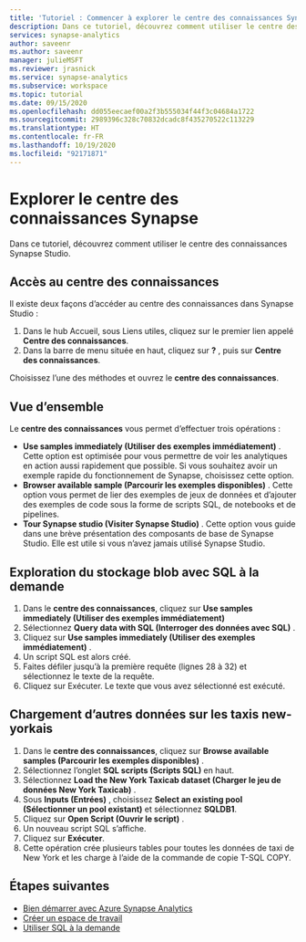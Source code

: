 ```yaml
---
title: 'Tutoriel : Commencer à explorer le centre des connaissances Synapse'
description: Dans ce tutoriel, découvrez comment utiliser le centre des connaissances Synapse.
services: synapse-analytics
author: saveenr
ms.author: saveenr
manager: julieMSFT
ms.reviewer: jrasnick
ms.service: synapse-analytics
ms.subservice: workspace
ms.topic: tutorial
ms.date: 09/15/2020
ms.openlocfilehash: dd055eecaef00a2f3b555034f44f3c04684a1722
ms.sourcegitcommit: 2989396c328c70832dcadc8f435270522c113229
ms.translationtype: HT
ms.contentlocale: fr-FR
ms.lasthandoff: 10/19/2020
ms.locfileid: "92171871"
---
```

# <a name="explore-the-synapse-knowledge-center"></a>Explorer le centre des connaissances Synapse

Dans ce tutoriel, découvrez comment utiliser le centre des connaissances Synapse Studio.

## <a name="getting-to-the-knowledge-center"></a>Accès au centre des connaissances

Il existe deux façons d’accéder au centre des connaissances dans Synapse Studio :

  1. Dans le hub Accueil, sous Liens utiles, cliquez sur le premier lien appelé **Centre des connaissances**.
  2. Dans la barre de menu située en haut, cliquez sur **?** , puis sur **Centre des connaissances**.

Choisissez l’une des méthodes et ouvrez le **centre des connaissances**.

## <a name="overview"></a>Vue d’ensemble

Le **centre des connaissances** vous permet d’effectuer trois opérations :
* **Use samples immediately (Utiliser des exemples immédiatement)** . Cette option est optimisée pour vous permettre de voir les analytiques en action aussi rapidement que possible. Si vous souhaitez avoir un exemple rapide du fonctionnement de Synapse, choisissez cette option.
* **Browser available sample (Parcourir les exemples disponibles)** . Cette option vous permet de lier des exemples de jeux de données et d’ajouter des exemples de code sous la forme de scripts SQL, de notebooks et de pipelines.
* **Tour Synapse studio (Visiter Synapse Studio)** . Cette option vous guide dans une brève présentation des composants de base de Synapse Studio. Elle est utile si vous n’avez jamais utilisé Synapse Studio.

## <a name="exploring-blob-storage-with-sql-on-demand"></a>Exploration du stockage blob avec SQL à la demande

1. Dans le **centre des connaissances**, cliquez sur **Use samples immediately (Utiliser des exemples immédiatement)**
1. Sélectionnez **Query data with SQL (Interroger des données avec SQL)** . 
1. Cliquez sur **Use samples immediately (Utiliser des exemples immédiatement)** .
1. Un script SQL est alors créé.
1. Faites défiler jusqu’à la première requête (lignes 28 à 32) et sélectionnez le texte de la requête.
1. Cliquez sur Exécuter. Le texte que vous avez sélectionné est exécuté.

## <a name="loading-more-nyc-taxi-data"></a>Chargement d’autres données sur les taxis new-yorkais
1. Dans le **centre des connaissances**, cliquez sur **Browse available samples (Parcourir les exemples disponibles)** . 
1. Sélectionnez l’onglet **SQL scripts (Scripts SQL)** en haut.
1. Sélectionnez **Load the New York Taxicab dataset (Charger le jeu de données New York Taxicab)** .
1. Sous **Inputs (Entrées)** , choisissez **Select an existing pool (Sélectionner un pool existant)** et sélectionnez **SQLDB1**.
1. Cliquez sur **Open Script (Ouvrir le script)** .
1. Un nouveau script SQL s’affiche.
1. Cliquez sur **Exécuter**.
1. Cette opération crée plusieurs tables pour toutes les données de taxi de New York et les charge à l’aide de la commande de copie T-SQL COPY.

## <a name="next-steps"></a>Étapes suivantes

* [Bien démarrer avec Azure Synapse Analytics](get-started.md)
* [Créer un espace de travail](quickstart-create-workspace.md)
* [Utiliser SQL à la demande](quickstart-sql-on-demand.md)
